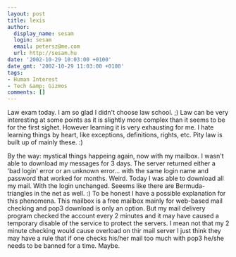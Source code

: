 ```yaml
---
layout: post
title: lexis
author:
  display_name: sesam
  login: sesam
  email: petersz@me.com
  url: http://sesam.hu
date: '2002-10-29 10:03:00 +0100'
date_gmt: '2002-10-29 11:03:00 +0100'
tags:
- Human Interest
- Tech &amp; Gizmos
comments: []
---
```


Law exam today. I am so glad I didn't choose law school. ;) Law can be very interesting at some points as it is slightly more complex than it seems to be for the first sighet. However learning it is very exhausting for me. I hate learning things by heart, like exceptions, definitions, rights, etc. Pity law is built up of mainly these. :)

By the way: mystical things happeing again, now with my mailbox. I wasn't able to download my messages for 3 days. The server returned either a 'bad login' error or an unknown error... with the same login name and password that worked for months. Weird. Today I was able to download all my mail. With the login unchanged. Seeems like there are Bermuda-triangles in the net as well. :) To be honest I have a possible explanation for this phenomena. This mailbox is a free mailbox mainly for web-based mail checking and pop3 download is only an option. But my mail delivery program checked the account every 2 minutes and it may have caused a temporary disable of the service to protect the servers. I mean not that my 2 minute checking would cause overload on thir mail server I just think they may have a rule that if one checks his/her mail too much with pop3 he/she needs to be banned for a time. Maybe.
